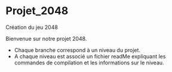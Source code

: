 # Projet_2048
Création du jeu 2048

Bienvenue sur notre projet 2048.

  - Chaque branche correspond à un niveau du projet.
  - A chaque niveau est associé un fichier readMe expliquant 
     les commandes de compilation et les informations sur le niveau.
